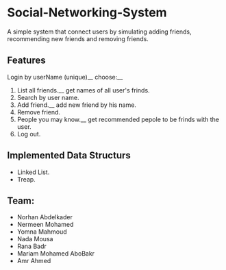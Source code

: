 # Social-Networking-System
A simple system that connect users by simulating adding friends, recommending new friends and removing friends.

## Features
Login by userName (unique)__
choose:__
1. List all friends.__
get names of all user's frinds.
2. Search by user name.
3. Add friend.__
add new friend by his name.
4. Remove friend.
5. People you may know.__
get recommended pepole to be frinds with the user.
6. Log out.
      
      
## Implemented Data Structurs
* Linked List.
* Treap.
   
   
   
## Team:
* Norhan Abdelkader
* Nermeen Mohamed
* Yomna Mahmoud
* Nada Mousa
* Rana Badr
* Mariam Mohamed AboBakr
* Amr Ahmed
